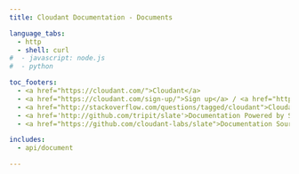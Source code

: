```yaml
---
title: Cloudant Documentation - Documents

language_tabs:
  - http 
  - shell: curl
#  - javascript: node.js
#  - python

toc_footers:
  - <a href="https://cloudant.com/">Cloudant</a>
  - <a href="https://cloudant.com/sign-up/">Sign up</a> / <a href="https://cloudant.com/sign-in/">Sign in</a>
  - <a href="http://stackoverflow.com/questions/tagged/cloudant">Cloudant on StackOverflow</a>
  - <a href='http://github.com/tripit/slate'>Documentation Powered by Slate</a>
  - <a href="https://github.com/cloudant-labs/slate">Documentation Source</a>

includes:
  - api/document

---
```


<style>

.content > form, .content > h1, .content > h2, .content > h3, .content > h4, .content > p, .content > table, .content > ul, .content > ol, .content > aside, .content > dl {
  margin-right: 0;
  width: 50%;
  clear: left;
}

.content > form, .content > p, .content > table, .content > ul, .content > ol, .content > aside, .content > dl {
  float: left;
}

.content pre, .content blockquote {
  margin: 0 0 0 50%;
  float: none;
  clear: none;
}

</style>



